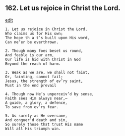 
## 162.  Let us rejoice in Christ the Lord.
[edit](https://docs.google.com/document/d/1voKkoTcoKQ9mkCkVDejqsA1GdULCP2gY/edit?mode=html)



    1. Let us rejoice in Christ the Lord,
    Who claims us for His own;
    The hope th a t’s built upon His word, 
    Can ne’er be overthrown.

    2. Though many foes beset us round,
    And feeble is our arm,
    Our life is hid with Christ in God 
    Beyond the reach of harm.

    3. Weak as we are, we shall not faint,
    Or, fainting, cannot fail;
    Jesus, the strength of ev’ry saint,
    Must in the end prevail

    4. Though now He’s unperceiv’d by sense,
    Faith sees Him always near,—
    A guide, a glory, a defence,
    To save from ev’ry fear.

    5. As surely as He overcame,
    And conquer’d death and sin,
    So surely those that trust His name 
    Will all His triumph win.
